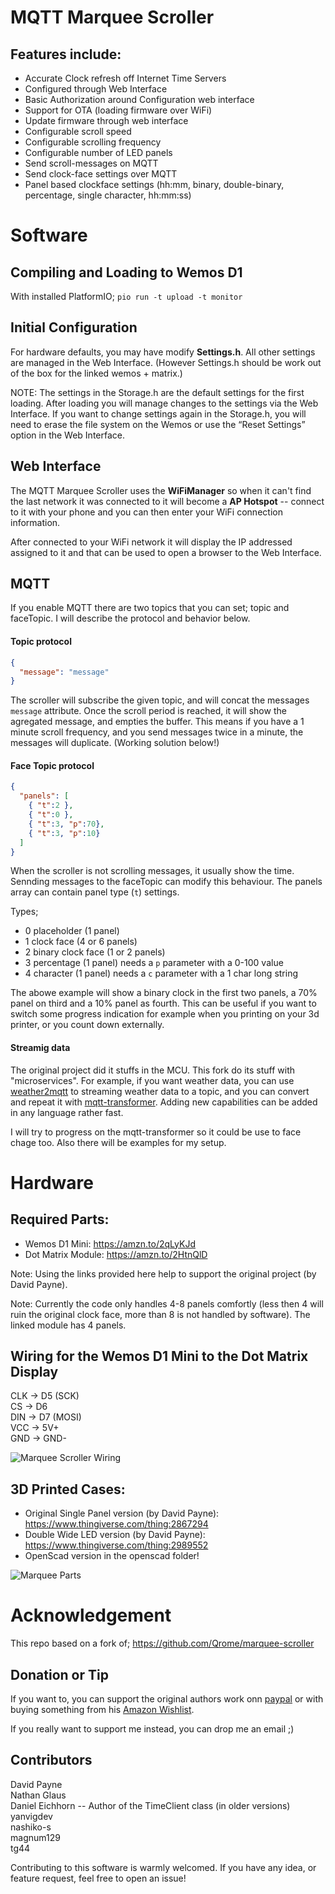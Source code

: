 # MQTT Marquee Scroller

## Features include:
* Accurate Clock refresh off Internet Time Servers
* Configured through Web Interface
* Basic Authorization around Configuration web interface
* Support for OTA (loading firmware over WiFi)
* Update firmware through web interface
* Configurable scroll speed
* Configurable scrolling frequency
* Configurable number of LED panels
* Send scroll-messages on MQTT
* Send clock-face settings over MQTT
* Panel based clockface settings (hh:mm, binary, double-binary, percentage, single character, hh:mm:ss)

# Software

## Compiling and Loading to Wemos D1
With installed PlatformIO; `pio run -t upload -t monitor`

## Initial Configuration
For hardware defaults, you may have modify **Settings.h**.
All other settings are managed in the Web Interface. (However Settings.h should be work out of the box for the linked wemos + matrix.)

NOTE: The settings in the Storage.h are the default settings for the first loading. After loading you will manage changes to the settings via the Web Interface. If you want to change settings again in the Storage.h, you will need to erase the file system on the Wemos or use the “Reset Settings” option in the Web Interface.  

## Web Interface
The MQTT Marquee Scroller uses the **WiFiManager** so when it can't find the last network it was connected to 
it will become a **AP Hotspot** -- connect to it with your phone and you can then enter your WiFi connection information.

After connected to your WiFi network it will display the IP addressed assigned to it and that can be 
used to open a browser to the Web Interface.

## MQTT
If you enable MQTT there are two topics that you can set; topic and faceTopic. I will describe the protocol and behavior below.

#### Topic protocol
```json
{
  "message": "message"
}
```
The scroller will subscribe the given topic, and will concat the messages `message` attribute. Once the scroll period is reached, it will show the agregated message, and empties the buffer. This means if you have a 1 minute scroll frequency, and you send messages twice in a minute, the messages will duplicate. (Working solution below!)

#### Face Topic protocol
```json
{
  "panels": [
    { "t":2 },
    { "t":0 },
    { "t":3, "p":70},
    { "t":3, "p":10}
  ]
}
```
When the scroller is not scrolling messages, it usually show the time. Sennding messages to the faceTopic can modify this behaviour. The panels array can contain panel type (`t`) settings.

Types;
 - 0 placeholder (1 panel)
 - 1 clock face (4 or 6 panels)
 - 2 binary clock face (1 or 2 panels)
 - 3 percentage (1 panel) needs a `p` parameter with a 0-100 value
 - 4 character (1 panel) needs a `c` parameter with a 1 char long string

 The abowe example will show a binary clock in the first two panels, a 70% panel on third and a 10% panel as fourth. This can be useful if you want to switch some progress indication for example when you printing on your 3d printer, or you count down externally.

#### Streamig data
The original project did it stuffs in the MCU. This fork do its stuff with "microservices". For example, if you want weather data, you can use [weather2mqtt](https://github.com/tg44/weather2mqtt) to streaming weather data to a topic, and you can convert and repeat it with [mqtt-transformer](https://github.com/tg44/mqtt-transformer). Adding new capabilities can be added in any language rather fast.

I will try to progress on the mqtt-transformer so it could be use to face chage too. Also there will be examples for my setup.

# Hardware

## Required Parts:
* Wemos D1 Mini: https://amzn.to/2qLyKJd
* Dot Matrix Module: https://amzn.to/2HtnQlD  

Note: Using the links provided here help to support the original project (by David Payne).

Note: Currently the code only handles 4-8 panels comfortly (less then 4 will ruin the original clock face, more than 8 is not handled by software). The linked module has 4 panels.

## Wiring for the Wemos D1 Mini to the Dot Matrix Display
CLK -> D5 (SCK)  
CS  -> D6  
DIN -> D7 (MOSI)  
VCC -> 5V+  
GND -> GND-  

![Marquee Scroller Wiring](/images/marquee_scroller_pins.png)  

## 3D Printed Cases:  
* Original Single Panel version (by David Payne): https://www.thingiverse.com/thing:2867294  
* Double Wide LED version (by David Payne): https://www.thingiverse.com/thing:2989552 
* OpenScad version in the openscad folder!

![Marquee Parts](/images/1ffa0c835554d280258c13be5513c4fe_preview_featured.jpg)

# Acknowledgement

This repo based on a fork of; https://github.com/Qrome/marquee-scroller

## Donation or Tip
If you want to, you can support the original authors work onn [paypal](https://www.paypal.com/cgi-bin/webscr?cmd=_s-xclick&hosted_button_id=A82AT6FLN2MPY) or with buying something from his [Amazon Wishlist](https://www.amazon.com/hz/wishlist/ls/GINC2PHRNEY3).

If you really want to support me instead, you can drop me an email ;)

## Contributors
David Payne  
Nathan Glaus  
Daniel Eichhorn -- Author of the TimeClient class (in older versions)  
yanvigdev  
nashiko-s  
magnum129  
tg44  

Contributing to this software is warmly welcomed. If you have any idea, or feature request, feel free to open an issue!